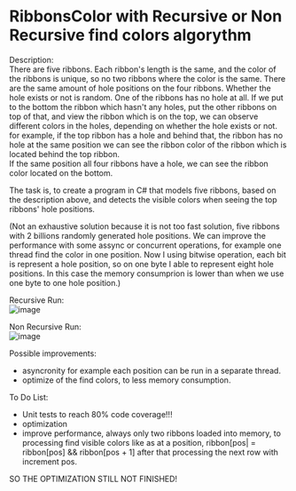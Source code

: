 # RibbonsColor with Recursive or Non Recursive find colors algorythm

Description: \
There are five ribbons. Each ribbon's length is the same, and the color of the ribbons is unique, so no two ribbons where the color is the same. There are the same amount of hole positions on the four ribbons. Whether the hole exists or not is random. One of the ribbons has no hole at all. 
If we put to the bottom the ribbon which hasn't any holes, put the other ribbons on top of that, and view the ribbon which is on the top, we can observe different colors in the holes, depending on whether the hole exists or not.\
for example, if the top ribbon has a hole and behind that, the ribbon has no hole at the same position we can see the ribbon color of the ribbon which is located behind the top ribbon.\
If the same position all four ribbons have a hole, we can see the ribbon color located on the bottom.

The task is, to create a program in C# that models five ribbons, based on the description above, and detects the visible colors when seeing the top ribbons' hole positions.

(Not an exhaustive solution because it is not too fast solution, five ribbons with 2 billions randomly generated hole positions. We can improve the performance with some assync or concurrent operations, for example one thread find the color in one position. Now I using bitwise operation, each bit is represent a hole position, so on one byte I able to represent eight hole positions. In this case the memory consumprion is lower than when we use one byte to one hole position.)


Recursive Run:\
![image](https://user-images.githubusercontent.com/26471568/210023022-d3f6fbbf-6a8f-4822-9824-2749e0179225.png)

Non Recursive Run:\
![image](https://user-images.githubusercontent.com/26471568/210022989-77ddb992-452a-426d-8507-ee6ca9826dc4.png)


Possible improvements:
- asyncronity for example each position can be run in a separate thread.
- optimize of the find colors, to less memory consumption.

To Do List:
- Unit tests to reach 80% code coverage!!!
- optimization
- improve performance, always only two ribbons loaded into memory, to processing find visible colors like as at a position, ribbon[pos| = ribbon[pos] && ribbon[pos + 1] after that processing the next row with increment pos.

SO THE OPTIMIZATION STILL NOT FINISHED!
